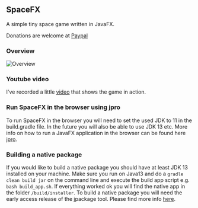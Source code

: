 ## SpaceFX
A simple tiny space game written in JavaFX.

Donations are welcome at [Paypal](https://paypal.me/hans0l0)

### Overview
![Overview](https://raw.githubusercontent.com/HanSolo/SpaceFX/master/SpaceFX.png)

### Youtube video
I've recorded a little [video](https://youtu.be/IS71geUu9RE) that shows the game in action.


### Run SpaceFX in the browser using jpro
To run SpaceFX in the browser you will need to set the used JDK to 11 in
the build.gradle file. In the future you will also be able to use JDK 13 etc.
More info on how to run a JavaFX application in the browser can be found
here [jpro](https://www.jpro.one/?page=docs/current/1.1/).


### Building a native package
If you would like to build a native package you should have at least JDK 13 installed
on your machine. Make sure you run on Java13 and do a `gradle clean build jar` on the 
command line and execute the build app script e.g. `bash build_app.sh`. If everything 
worked ok you will find the native app in the folder `/build/installer`.
To build a native package you will need the early access release of the 
jpackage tool. Please find more info [here](https://github.com/dlemmermann/JPackageScriptFX).